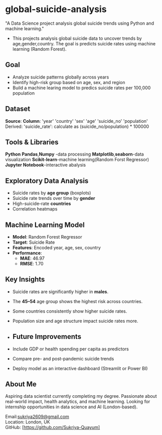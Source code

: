 # global-suicide-analysis
"A Data Science project analysis global suicide trends using Python and machine learning."

- This projects analysis global suicide data to uncover trends by age,gender,country. The goal is predicts suicide rates using machine learning (Random Forest).

## Goal
- Analyze suicide patterns globally across years
- Identify high-risk group based on age, sex, and region
- Build a machine learing model to predics suicide rates per 100,000 population

## Dataset
**Source**:
**Column**:
'year'
'country'
'sex'
'age'
'suicide_no'
'population'
Derived:
'suicide_rate': calculate as (suicide_no/population) * 100000

## Tools & Libraries

**Python**
**Pandas**,**Numpy** -data processing
**Matplotlib**,**seaborn**-data visualization
**Scikit-learn**-machine learning(Random Forst Regressor)
**Jupyter Notebook**-interactive abalysis

##  Exploratory Data Analysis

- Suicide rates by **age group** (boxplots)
- Suicide rate trends over time by **gender**
- High-suicide-rate **countries**
- Correlation heatmaps

##  Machine Learning Model

- **Model**: Random Forest Regressor
- **Target**: Suicide Rate
- **Features**: Encoded year, age, sex, country
- **Performance**:
  - **MAE**: 46.97
  - **RMSE**: 1.70
  

##  Key Insights

- Suicide rates are significantly higher in **males**.
- The **45–54** age group shows the highest risk across countries.
- Some countries consistently show higher suicide rates.
- Population size and age structure impact suicide rates more.

- ##  Future Improvements

- Include GDP or health spending per capita as predictors
- Compare pre- and post-pandemic suicide trends
- Deploy model as an interactive dashboard (Streamlit or Power BI)

##  About Me

Aspiring data scientist currently completing my degree. Passionate about real-world impact, health analytics, and machine learning. Looking for internship opportunities in data science and AI (London-based).

 Email:sukriya2609@gmail.com  
 Location: London, UK  
GitHub: [https://github.com/Sukriya-Quayum]
